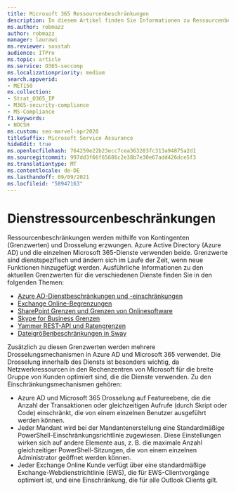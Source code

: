 ```yaml
---
title: Microsoft 365 Ressourcenbeschränkungen
description: In diesem Artikel finden Sie Informationen zu Ressourcenbeschränkungen für die verschiedenen Anwendungen innerhalb Microsoft 365.
ms.author: robmazz
author: robmazz
manager: laurawi
ms.reviewer: sosstah
audience: ITPro
ms.topic: article
ms.service: O365-seccomp
ms.localizationpriority: medium
search.appverid:
- MET150
ms.collection:
- Strat_O365_IP
- M365-security-compliance
- MS-Compliance
f1.keywords:
- NOCSH
ms.custom: seo-marvel-apr2020
titleSuffix: Microsoft Service Assurance
hideEdit: true
ms.openlocfilehash: 764259e22b23ecc7cea363283fc313a94875a2d1
ms.sourcegitcommit: 997dd3f66f65686c2e38b7e30e67add426dce5f3
ms.translationtype: MT
ms.contentlocale: de-DE
ms.lasthandoff: 09/09/2021
ms.locfileid: "58947163"
---
```

# <a name="service-resource-limits"></a>Dienstressourcenbeschränkungen

Ressourcenbeschränkungen werden mithilfe von Kontingenten (Grenzwerten) und Drosselung erzwungen. Azure Active Directory (Azure AD) und die einzelnen Microsoft 365-Dienste verwenden beide. Grenzwerte sind dienstspezifisch und ändern sich im Laufe der Zeit, wenn neue Funktionen hinzugefügt werden. Ausführliche Informationen zu den aktuellen Grenzwerten für die verschiedenen Dienste finden Sie in den folgenden Themen:

- [Azure AD-Dienstbeschränkungen und -einschränkungen](/azure/azure-resource-manager/management/azure-subscription-service-limits)
- [Exchange Online-Begrenzungen](/office365/servicedescriptions/exchange-online-service-description/exchange-online-limits)
- [SharePoint Grenzen und Grenzen von Onlinesoftware](https://support.office.com/article/SharePoint-Online-software-boundaries-and-limits-8F34FF47-B749-408B-ABC0-B605E1F6D498)
- [Skype for Business Grenzen](https://technet.microsoft.com/library/skype-for-business-online-limits.aspx)
- [Yammer REST-API und Ratengrenzen](https://developer.yammer.com/docs/rest-api-rate-limits)
- [Dateigrößenbeschränkungen in Sway](https://support.office.com/article/File-size-limits-in-Sway-4db21bc6-b42b-499f-9272-66e089db109f)

Zusätzlich zu diesen Grenzwerten werden mehrere Drosselungsmechanismen in Azure AD und Microsoft 365 verwendet. Die Drosselung innerhalb des Diensts ist besonders wichtig, da Netzwerkressourcen in den Rechenzentren von Microsoft für die breite Gruppe von Kunden optimiert sind, die die Dienste verwenden. Zu den Einschränkungsmechanismen gehören:

- Azure AD und Microsoft 365 Drosselung auf Featureebene, die die Anzahl der Transaktionen oder gleichzeitigen Aufrufe (durch Skript oder Code) einschränkt, die von einem einzelnen Benutzer ausgeführt werden können.
- Jeder Mandant wird bei der Mandantenerstellung eine Standardmäßige PowerShell-Einschränkungsrichtlinie zugewiesen. Diese Einstellungen wirken sich auf andere Elemente aus, z. B. die maximale Anzahl gleichzeitiger PowerShell-Sitzungen, die von einem einzelnen Administrator geöffnet werden können.
- Jeder Exchange Online Kunde verfügt über eine standardmäßige Exchange-Webdienstrichtlinie (EWS), die für EWS-Clientvorgänge optimiert ist, und eine Einschränkung, die für alle Outlook Clients gilt.
